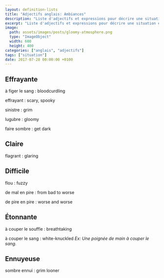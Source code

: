 ```yaml
---
layout: definition-lists
title: "Adjectifs anglais: Ambiances"
description: "Liste d'adjectifs et expressions pour décrire une situation en anglais."
excerpt: "Liste d'adjectifs et expressions pour décrire une situation en anglais."
image:
  path: assets/images/posts/gloomy-atmosphere.png
  type: "ImageObject"
  width: 600
  height: 400
categories: ["anglais", "adjectifs"]
tags: ["situation"]
date: 2017-07-28 00:00:00 +0100
---
```


## Effrayante

à figer le sang
: bloodcurdling

effrayant
: scary, spooky

sinistre
: grim

lugubre
: gloomy

faire sombre
: get dark


## Claire

flagrant
: glaring


## Difficile

flou
: fuzzy

de mal en pire
: from bad to worse

de pire en pire
: worse and worse


## Étonnante

à couper le souffle
: breathtaking

à couper le sang
: white-knuckled
*Ex: Une poignée de main à couper le sang.*


## Ennuyeuse

sombre ennui
: grim looner
